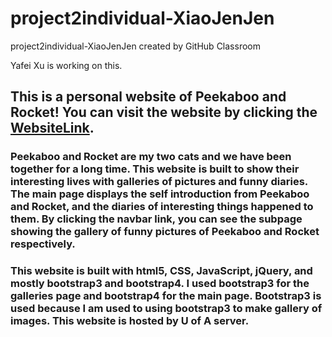 # project2individual-XiaoJenJen
project2individual-XiaoJenJen created by GitHub Classroom

Yafei Xu is working on this.

## This is a personal website of Peekaboo and Rocket! You can visit the website by clicking the [WebsiteLink](http://www.u.arizona.edu/~yafeixu/index.html).

### Peekaboo and Rocket are my two cats and we have been together for a long time. This website is built to show their interesting lives with galleries of pictures and funny diaries. The main page displays the self introduction from Peekaboo and Rocket, and the diaries of interesting things happened to them. By clicking the navbar link, you can see the subpage showing the gallery of funny pictures of Peekaboo and Rocket respectively.

### This website is built with html5, CSS, JavaScript, jQuery, and mostly bootstrap3 and bootstrap4. I used bootstrap3 for the galleries page and bootstrap4 for the main page. Bootstrap3 is used because I am used to using bootstrap3 to make gallery of images. This website is hosted by U of A server.

